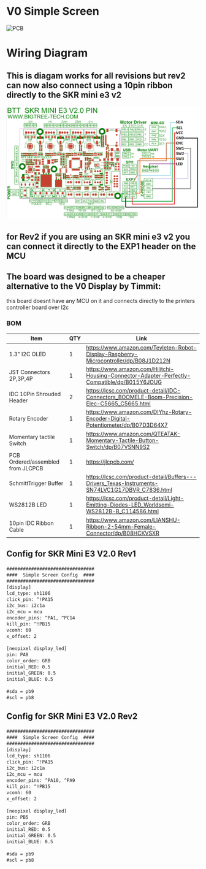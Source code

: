 
# V0 Simple Screen   #
![PCB](Images/1.jpg)

# Wiring Diagram #
## This is diagam works for all revisions but rev2 can now also connect using a 10pin ribbon directly to the SKR mini e3 v2
![Wiring](Images/Simple_Display_Wiring.png)

## for Rev2 if you are using an SKR mini e3 v2 you can connect it directly to the EXP1 header on the MCU 


## The board was designed to be a cheaper alternative to the V0 Display by Timmit: ##
this board doesnt have any MCU on it and connects directly to the printers controller board over I2c 

 ### BOM
Item | QTY | Link
--- | --- | ---
1.3" I2C OLED  | 1 | https://www.amazon.com/Teyleten-Robot-Display-Raspberry-Microcontroller/dp/B08J1D212N
JST Connectors 2P,3P,4P | 1 | https://www.amazon.com/Hilitchi-Housing-Connector-Adapter-Perfectly-Compatible/dp/B015Y6JOUG
IDC 10Pin Shrouded Header | 2 | https://lcsc.com/product-detail/IDC-Connectors_BOOMELE-Boom-Precision-Elec-C5665_C5665.html
Rotary Encoder | 1 | https://www.amazon.com/DIYhz-Rotary-Encoder-Digital-Potentiometer/dp/B07D3D64X7
Momentary tactile Switch | 1 | https://www.amazon.com/QTEATAK-Momentary-Tactile-Button-Switch/dp/B07VSNN9S2 
PCB Ordered/assembled from JLCPCB | 1 | https://jlcpcb.com/
SchmittTrigger Buffer | 1 | https://lcsc.com/product-detail/Buffers---Drivers_Texas-Instruments-SN74LVC1G17DBVR_C7836.html
WS2812B LED | 1 | https://lcsc.com/product-detail/Light-Emitting-Diodes-LED_Worldsemi-WS2812B-B_C114586.html
10pin IDC Ribbon Cable | 1 | https://www.amazon.com/LIANSHU-Ribbon-2-54mm-Female-Connector/dp/B08HCKVSXR


 ## Config for SKR Mini E3 V2.0 Rev1
    ################################
    ####  Simple Screen Config  ####
    ################################
    [display]
    lcd_type: sh1106
    click_pin: ^!PA15
    i2c_bus: i2c1a
    i2c_mcu = mcu
    encoder_pins: ^PA1, ^PC14
    kill_pin: ^!PB15
    vcomh: 60
    x_offset: 2
    
    [neopixel display_led]
    pin: PA8
    color_order: GRB
    initial_RED: 0.5
    initial_GREEN: 0.5
    initial_BLUE: 0.5
    
    #sda = pb9
    #scl = pb8

 ## Config for SKR Mini E3 V2.0 Rev2
    ################################
    ####  Simple Screen Config  ####
    ################################
    [display]
    lcd_type: sh1106
    click_pin: ^!PA15
    i2c_bus: i2c1a
    i2c_mcu = mcu
    encoder_pins: ^PA10, ^PA9
    kill_pin: ^!PB15
    vcomh: 60
    x_offset: 2
    
    [neopixel display_led]
    pin: PB5
    color_order: GRB
    initial_RED: 0.5
    initial_GREEN: 0.5
    initial_BLUE: 0.5
    
    #sda = pb9
    #scl = pb8
